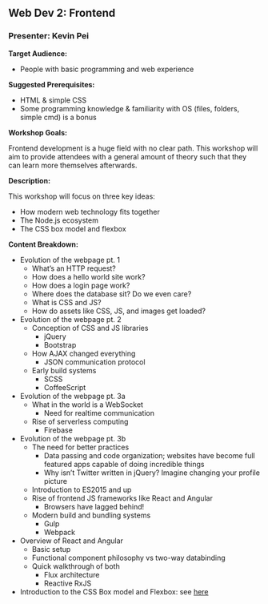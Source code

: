 ## Web Dev 2: Frontend
### Presenter: Kevin Pei

**Target Audience:** 
- People with basic programming and web experience

**Suggested Prerequisites:** 
- HTML & simple CSS
- Some programming knowledge & familiarity with OS (files, folders, simple cmd) is a bonus

**Workshop Goals:**

Frontend development is a huge field with no clear path. This workshop will aim to provide attendees with a general amount of theory such that they can learn more themselves afterwards. 

**Description:**

This workshop will focus on three key ideas:
- How modern web technology fits together
- The Node.js ecosystem 
- The CSS box model and flexbox

**Content Breakdown:**

- Evolution of the webpage pt. 1
    - What’s an HTTP request?
    - How does a hello world site work?
    - How does a login page work?
    - Where does the database sit? Do we even care?
    - What is CSS and JS?
    - How do assets like CSS, JS, and images get loaded?
- Evolution of the webpage pt. 2
    - Conception of CSS and JS libraries
        - jQuery
        - Bootstrap
    - How AJAX changed everything
        - JSON communication protocol
    - Early build systems
        - SCSS
        - CoffeeScript
- Evolution of the webpage pt. 3a
    - What in the world is a WebSocket
        - Need for realtime communication
    - Rise of serverless computing
        - Firebase
- Evolution of the webpage pt. 3b
    - The need for better practices
        - Data passing and code organization; websites have become full featured apps capable of doing incredible things
        - Why isn’t Twitter written in jQuery? Imagine changing your profile picture
    - Introduction to ES2015 and up
    - Rise of frontend JS frameworks like React and Angular
        - Browsers have lagged behind! 
    - Modern build and bundling systems
        - Gulp
        - Webpack
- Overview of React and Angular 
    - Basic setup
    - Functional component philosophy vs two-way databinding
    - Quick walkthrough of both
        - Flux architecture
        - Reactive RxJS
- Introduction to the CSS Box model and Flexbox: see [here](https://github.com/kpsuperplane/masseyhacks-3-workshop)

